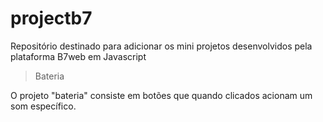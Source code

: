# projectb7
Repositório destinado para adicionar os mini projetos desenvolvidos pela plataforma B7web em Javascript

> Bateria

O projeto "bateria" consiste em botões que quando clicados acionam
um som específico.